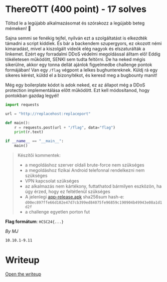 # ThereOTT (400 point) - 17 solves
Töltsd le a legújabb alkalmazásomat és szórakozz a legújabb beteg mémeken! 🤪

Sajna semmi se fenékig tejfel, nyilván ezt a szolgáltatást is elkezdték támadni a script kiddiek. És bár a backendem szupergyors, ez okozott némi kimaradást, mivel a kiszolgált videók elég nagyok és elszaturálták a linkemet. Ezért egy forradalmi DDoS védelmi megoldással álltam elő! Eddig tökéletesen működött, SENKI sem tudta feltörni. De ha neked mégis sikerülne, akkor egy tonna dellát ajánlok figyelmedbe challenge pontok formájában! Van egy `/flag` végpont a lelkes bughuntereknek. Küldj rá egy sikeres kérést, küldd el a bizonyítékot, és keresd meg a bugbounty manit!

Még egy boilerplate kódot is adok neked, ez az állapot még a DDoS protection implementálása előtt működött. Ezt kell módosítanod, hogy pontokban gazdag legyél!

```python
import requests

url = "http://replacehost:replaceport"

def main():
    r = requests.post(url + "/flag", data="flag")
    print(r.text)

if __name__ == "__main__":
    main()
```

> Készítői kommentek:
>-  a megoldáshoz szerver oldali brute-force nem szükséges
>-  a megoldáshoz fizikai Android telefonnal rendelkezni nem szükséges
>-  VPN kapcsolat szükséges
>-  az alkalmazás nem kártékony, futtathatod bármilyen eszközön, ha úgy érzed, hogy ez feltétlenül szükséges
>-  A jelenlegi [app-release.apk](files/app-release.apk) sha256sum hash-e:
> `d00ec897ffe66d102e47d7cb399ed84075fe96859c190904b49943e08a1d1d2f`
>-  a challenge egyetlen porton fut

**Flag formátum**: `HCSC24{...}`

*By MJ*

`10.10.1-9.11`

# Writeup
[Open the writeup](WRITEUP.md)